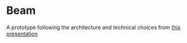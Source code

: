 # Beam

A prototype following the architecture and technical choices from [this presentation](
https://docs.google.com/presentation/d/1S9ocjw_HmsmjcOwFTDEEL92fIlhc7iNbqAuSY5K-dig/edit#)
